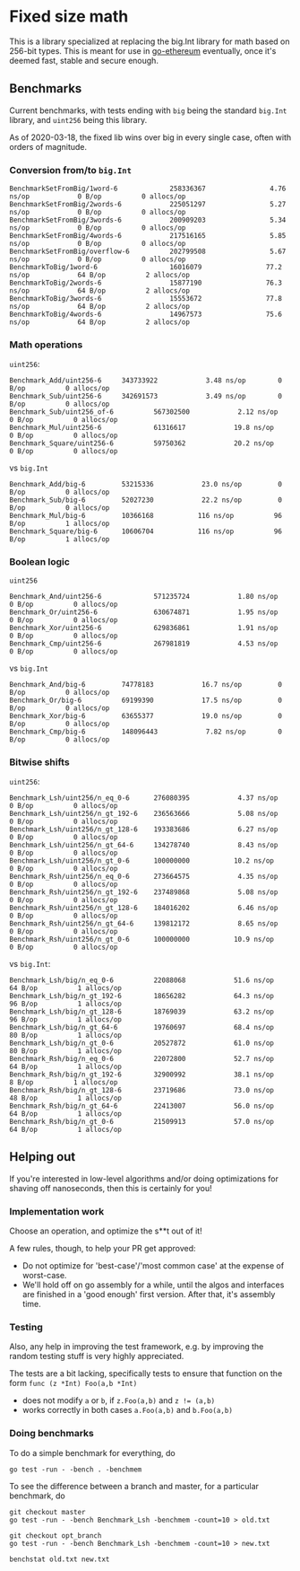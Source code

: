 # Fixed size math

This is a library specialized at replacing the big.Int library for math based on 256-bit types. This is meant for use in [go-ethereum](https://github.com/ethereum/go-ethereum) eventually, once it's deemed fast, stable and secure enough. 

## Benchmarks

Current benchmarks, with tests ending with `big` being the standard `big.Int` library, and `uint256` being this library. 

As of 2020-03-18, the fixed lib wins over big in every single case, often with orders of magnitude.
 
### Conversion from/to `big.Int`

```
BenchmarkSetFromBig/1word-6             258336367                4.76 ns/op            0 B/op          0 allocs/op
BenchmarkSetFromBig/2words-6            225051297                5.27 ns/op            0 B/op          0 allocs/op
BenchmarkSetFromBig/3words-6            200909203                5.34 ns/op            0 B/op          0 allocs/op
BenchmarkSetFromBig/4words-6            217516165                5.85 ns/op            0 B/op          0 allocs/op
BenchmarkSetFromBig/overflow-6          202799508                5.67 ns/op            0 B/op          0 allocs/op
BenchmarkToBig/1word-6                  16016079                77.2 ns/op            64 B/op          2 allocs/op
BenchmarkToBig/2words-6                 15877190                76.3 ns/op            64 B/op          2 allocs/op
BenchmarkToBig/3words-6                 15553672                77.8 ns/op            64 B/op          2 allocs/op
BenchmarkToBig/4words-6                 14967573                75.6 ns/op            64 B/op          2 allocs/op
```
### Math operations

`uint256`:
```
Benchmark_Add/uint256-6 	343733922	         3.48 ns/op	       0 B/op	       0 allocs/op
Benchmark_Sub/uint256-6 	342691573	         3.49 ns/op	       0 B/op	       0 allocs/op
Benchmark_Sub/uint256_of-6         	567302500	         2.12 ns/op	       0 B/op	       0 allocs/op
Benchmark_Mul/uint256-6            	61316617	        19.8 ns/op	       0 B/op	       0 allocs/op
Benchmark_Square/uint256-6         	59750362	        20.2 ns/op	       0 B/op	       0 allocs/op
```
vs `big.Int`
```
Benchmark_Add/big-6     	53215336	        23.0 ns/op	       0 B/op	       0 allocs/op
Benchmark_Sub/big-6     	52027230	        22.2 ns/op	       0 B/op	       0 allocs/op
Benchmark_Mul/big-6     	10366168	       116 ns/op	      96 B/op	       1 allocs/op
Benchmark_Square/big-6  	10606704	       116 ns/op	      96 B/op	       1 allocs/op
```

### Boolean logic
`uint256`
```
Benchmark_And/uint256-6            	571235724	         1.80 ns/op	       0 B/op	       0 allocs/op
Benchmark_Or/uint256-6             	630674871	         1.95 ns/op	       0 B/op	       0 allocs/op
Benchmark_Xor/uint256-6            	629836861	         1.91 ns/op	       0 B/op	       0 allocs/op
Benchmark_Cmp/uint256-6            	267981819	         4.53 ns/op	       0 B/op	       0 allocs/op
```
vs `big.Int`
```
Benchmark_And/big-6     	74778183	        16.7 ns/op	       0 B/op	       0 allocs/op
Benchmark_Or/big-6      	69199390	        17.5 ns/op	       0 B/op	       0 allocs/op
Benchmark_Xor/big-6     	63655377	        19.0 ns/op	       0 B/op	       0 allocs/op
Benchmark_Cmp/big-6     	148096443	         7.82 ns/op	       0 B/op	       0 allocs/op
```

### Bitwise shifts

`uint256`:
```
Benchmark_Lsh/uint256/n_eq_0-6     	276080395	         4.37 ns/op	       0 B/op	       0 allocs/op
Benchmark_Lsh/uint256/n_gt_192-6   	236563666	         5.08 ns/op	       0 B/op	       0 allocs/op
Benchmark_Lsh/uint256/n_gt_128-6   	193383686	         6.27 ns/op	       0 B/op	       0 allocs/op
Benchmark_Lsh/uint256/n_gt_64-6    	134278740	         8.43 ns/op	       0 B/op	       0 allocs/op
Benchmark_Lsh/uint256/n_gt_0-6     	100000000	        10.2 ns/op	       0 B/op	       0 allocs/op
Benchmark_Rsh/uint256/n_eq_0-6     	273664575	         4.35 ns/op	       0 B/op	       0 allocs/op
Benchmark_Rsh/uint256/n_gt_192-6   	237489868	         5.08 ns/op	       0 B/op	       0 allocs/op
Benchmark_Rsh/uint256/n_gt_128-6   	184016202	         6.46 ns/op	       0 B/op	       0 allocs/op
Benchmark_Rsh/uint256/n_gt_64-6    	139812172	         8.65 ns/op	       0 B/op	       0 allocs/op
Benchmark_Rsh/uint256/n_gt_0-6     	100000000	        10.9 ns/op	       0 B/op	       0 allocs/op
```
vs `big.Int`:
```
Benchmark_Lsh/big/n_eq_0-6         	22088068	        51.6 ns/op	      64 B/op	       1 allocs/op
Benchmark_Lsh/big/n_gt_192-6       	18656282	        64.3 ns/op	      96 B/op	       1 allocs/op
Benchmark_Lsh/big/n_gt_128-6       	18769039	        63.2 ns/op	      96 B/op	       1 allocs/op
Benchmark_Lsh/big/n_gt_64-6        	19760697	        68.4 ns/op	      80 B/op	       1 allocs/op
Benchmark_Lsh/big/n_gt_0-6         	20527872	        61.0 ns/op	      80 B/op	       1 allocs/op
Benchmark_Rsh/big/n_eq_0-6         	22072800	        52.7 ns/op	      64 B/op	       1 allocs/op
Benchmark_Rsh/big/n_gt_192-6       	32900992	        38.1 ns/op	       8 B/op	       1 allocs/op
Benchmark_Rsh/big/n_gt_128-6       	23719686	        73.0 ns/op	      48 B/op	       1 allocs/op
Benchmark_Rsh/big/n_gt_64-6        	22413007	        56.0 ns/op	      64 B/op	       1 allocs/op
Benchmark_Rsh/big/n_gt_0-6         	21509913	        57.0 ns/op	      64 B/op	       1 allocs/op
```
## Helping out

If you're interested in low-level algorithms and/or doing optimizations for shaving off nanoseconds, then this is certainly for you!

### Implementation work

Choose an operation, and optimize the s**t out of it!

A few rules, though, to help your PR get approved:

- Do not optimize for 'best-case'/'most common case' at the expense of worst-case. 
- We'll hold off on go assembly for a while, until the algos and interfaces are finished in a 'good enough' first version. After that, it's assembly time. 

### Testing
Also, any help in improving the test framework, e.g. by improving the random testing stuff is very highly appreciated. 

The tests are a bit lacking, specifically tests to ensure that function on the form `func (z *Int) Foo(a,b *Int)` 
* does not 
modify `a` or `b`, if `z.Foo(a,b)` and `z != (a,b)`
* works correctly in both cases `a.Foo(a,b)` and `b.Foo(a,b)`

### Doing benchmarks

To do a simple benchmark for everything, do

```
go test -run - -bench . -benchmem

```

To see the difference between a branch and master, for a particular benchmark, do

```
git checkout master
go test -run - -bench Benchmark_Lsh -benchmem -count=10 > old.txt

git checkout opt_branch
go test -run - -bench Benchmark_Lsh -benchmem -count=10 > new.txt

benchstat old.txt new.txt

```
